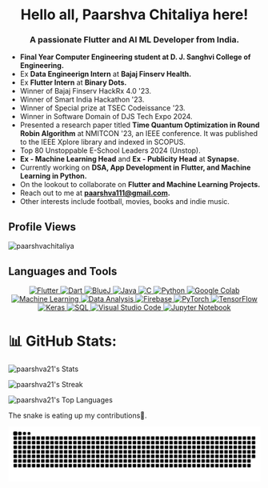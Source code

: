 <h1 align="center">Hello all, Paarshva Chitaliya here!</h1>
<h3 align="center">A passionate Flutter and AI ML Developer from India.</h3>

- **Final Year Computer Engineering student at D. J. Sanghvi College of Engineering.**
- Ex **Data Engineerign Intern** at **Bajaj Finserv Health.**
- Ex **Flutter Intern** at **Binary Dots.**
- Winner of Bajaj Finserv HackRx 4.0 '23.
- Winner of Smart India Hackathon '23.
- Winner of Special prize at TSEC Codeissance '23.
- Winner in Software Domain of DJS Tech Expo 2024.
- Presented a research paper titled **Time Quantum Optimization in Round Robin Algorithm** at NMITCON '23, an IEEE conference. It was published to the IEEE Xplore library and indexed in SCOPUS.
- Top 80 Unstoppable E-School Leaders 2024 (Unstop).
- **Ex - Machine Learning Head** and **Ex - Publicity Head** at **Synapse.**
- Currently working on **DSA, App Development in Flutter, and Machine Learning in Python.**
- On the lookout to collaborate on **Flutter and Machine Learning Projects.**
- Reach out to me at **paarshva111@gmail.com.**
- Other interests include football, movies, books and indie music.

## Profile Views

<p>  <img src="https://komarev.com/ghpvc/?username=paarshva21&label=Profile%20views&color=0e75b6&style=flat"
    alt="paarshvachitaliya" /> 
</p>

## Languages and Tools

<div align="center">

 <!-- Flutter -->
  <a href="https://flutter.dev/">
    <img src="https://img.shields.io/badge/Flutter-02569B?style=for-the-badge&logo=flutter&logoColor=white" alt="Flutter">
  </a>
  
  <!-- Dart -->
  <a href="https://dart.dev/">
    <img src="https://img.shields.io/badge/Dart-0175C2?style=for-the-badge&logo=dart&logoColor=white" alt="Dart">
  </a>

  <!-- BlueJ -->
  <a href="https://www.bluej.org/">
    <img src="https://img.shields.io/badge/BlueJ-0000FF?style=for-the-badge&logo=bluej&logoColor=white" alt="BlueJ">
  </a>
  
  <!-- Java -->
  <a href="https://www.java.com/">
    <img src="https://img.shields.io/badge/Java-007396?style=for-the-badge&logo=java&logoColor=white" alt="Java">
  </a>
  
  <!-- C -->
  <a href="https://en.cppreference.com/w/c">
    <img src="https://img.shields.io/badge/C-00599C?style=for-the-badge&logo=c&logoColor=white" alt="C">
  </a>
  
  <!-- Python -->
  <a href="https://www.python.org/">
    <img src="https://img.shields.io/badge/Python-3776AB?style=for-the-badge&logo=python&logoColor=white" alt="Python">
  </a>
  
  <!-- Google Colab -->
  <a href="https://colab.research.google.com/">
    <img src="https://img.shields.io/badge/Google%20Colab-F9AB00?style=for-the-badge&logo=googlecolab&logoColor=white" alt="Google Colab">
  </a>
  
  <!-- Machine Learning -->
  <a href="https://machinelearningmastery.com/">
    <img src="https://img.shields.io/badge/Machine%20Learning-FF6F00?style=for-the-badge&logo=machinelearningmastery&logoColor=white" alt="Machine Learning">
  </a>
  
  <!-- Data Analysis -->
  <a href="https://pandas.pydata.org/">
    <img src="https://img.shields.io/badge/Data%20Analysis-2ECC71?style=for-the-badge&logo=pandas&logoColor=white" alt="Data Analysis">
  </a>
  
  <!-- Firebase -->
  <a href="https://firebase.google.com/">
    <img src="https://img.shields.io/badge/Firebase-FFCA28?style=for-the-badge&logo=firebase&logoColor=white" alt="Firebase">
  </a>
  
  
  <!-- PyTorch -->
  <a href="https://pytorch.org/">
    <img src="https://img.shields.io/badge/PyTorch-EE4C2C?style=for-the-badge&logo=pytorch&logoColor=white" alt="PyTorch">
  </a>
  
  <!-- TensorFlow -->
  <a href="https://www.tensorflow.org/">
    <img src="https://img.shields.io/badge/TensorFlow-FF6F00?style=for-the-badge&logo=tensorflow&logoColor=white" alt="TensorFlow">
  </a>
  
  <!-- Keras -->
  <a href="https://keras.io/">
    <img src="https://img.shields.io/badge/Keras-D00000?style=for-the-badge&logo=keras&logoColor=white" alt="Keras">
  </a>

  <!-- SQL -->
  <a href="https://www.sql.org/">
    <img src="https://img.shields.io/badge/SQL-003B57?style=for-the-badge&logo=sql&logoColor=white" alt="SQL">
  </a>
  
  <!-- Visual Studio Code -->
  <a href="https://code.visualstudio.com/">
    <img src="https://img.shields.io/badge/VS%20Code-007ACC?style=for-the-badge&logo=visualstudiocode&logoColor=white" alt="Visual Studio Code">
  </a>
  
  <!-- Jupyter Notebook -->
  <a href="https://jupyter.org/">
    <img src="https://img.shields.io/badge/Jupyter%20Notebook-F37626?style=for-the-badge&logo=jupyter&logoColor=white" alt="Jupyter Notebook">
  </a>

</div>

# 📊 GitHub Stats:
![paarshva21's Stats](https://github-readme-stats.vercel.app/api?username=paarshva21&theme=vue-dark&show_icons=true&hide_border=true&count_private=true)

![paarshva21's Streak](https://github-readme-streak-stats.herokuapp.com/?user=paarshva21&theme=vue-dark&hide_border=true)

![paarshva21's Top Languages](https://github-readme-stats.vercel.app/api/top-langs/?username=paarshva21&theme=vue-dark&show_icons=true&hide_border=true&layout=compact)



The snake is eating up my contributions🐍.
<p align="center">
  <img  src="https://raw.githubusercontent.com/Elanza-48/Elanza-48/main/resources/img/github-contribution-grid-snake.svg"
    alt="example" />
</p>
<br>

<p align="left"> <a href="https://twitter.com/" target="blank"><img
      src="https://img.shields.io/twitter/follow/?logo=twitter&style=for-the-badge&theme=nightowl" alt="" /></a> </p>
